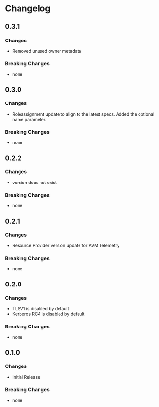 # Changelog

## 0.3.1

### Changes

- Removed unused owner metadata

### Breaking Changes

- none

## 0.3.0

### Changes

- Roleassignment update to align to the latest specs. Added the optional name parameter.

### Breaking Changes

- none

## 0.2.2

### Changes

- version does not exist

### Breaking Changes

- none

## 0.2.1

### Changes

- Resource Provider version update for AVM Telemetry

### Breaking Changes

- none

## 0.2.0

### Changes

- TLSV1 is disabled by default
- Kerberos RC4 is disabled by default

### Breaking Changes

- none

## 0.1.0

### Changes

- Initial Release

### Breaking Changes

- none
